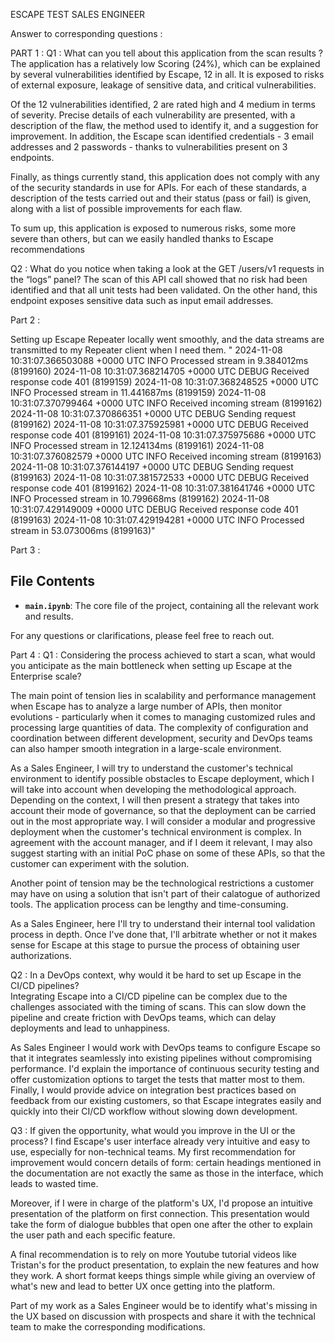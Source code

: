 ESCAPE TEST SALES ENGINEER

Answer to corresponding questions : 

PART 1 : 
  Q1 : What can you tell about this application from the scan results ?
The application has a relatively low Scoring (24%), which can be explained by several vulnerabilities identified by Escape, 12 in all. 
It is exposed to risks of external exposure, leakage of sensitive data, and critical vulnerabilities.

Of the 12 vulnerabilities identified, 2 are rated high and 4 medium in terms of severity. Precise details of each vulnerability are presented, with a description of the flaw, the method used to identify it, and a suggestion for improvement.
In addition, the Escape scan identified credentials - 3 email addresses and 2 passwords - thanks to vulnerabilities present on 3 endpoints.

Finally, as things currently stand, this application does not comply with any of the security standards in use for APIs. For each of these standards, a description of the tests carried out and their status (pass or fail) is given, along with a list of possible improvements for each flaw.

To sum up, this application is exposed to numerous risks, some more severe than others, but can we easily handled thanks to Escape recommendations

  Q2 : What do you notice when taking a look at the GET /users/v1 requests in the  “logs” panel? 
The scan of this API call showed that no risk had been identified and that all unit tests had been validated. On the other hand, this endpoint exposes sensitive data such as input email addresses.

Part 2 : 

Setting up Escape Repeater locally went smoothly, and the data streams are transmitted to my Repeater client when I need them. 
"
2024-11-08 10:31:07.366503088 +0000 UTC INFO Processed stream in 9.384012ms (8199160)
2024-11-08 10:31:07.368214705 +0000 UTC DEBUG Received response code 401 (8199159)
2024-11-08 10:31:07.368248525 +0000 UTC INFO Processed stream in 11.441687ms (8199159)
2024-11-08 10:31:07.370799464 +0000 UTC INFO Received incoming stream (8199162)
2024-11-08 10:31:07.370866351 +0000 UTC DEBUG Sending request (8199162)
2024-11-08 10:31:07.375925981 +0000 UTC DEBUG Received response code 401 (8199161)
2024-11-08 10:31:07.375975686 +0000 UTC INFO Processed stream in 12.124134ms (8199161)
2024-11-08 10:31:07.376082579 +0000 UTC INFO Received incoming stream (8199163)
2024-11-08 10:31:07.376144197 +0000 UTC DEBUG Sending request (8199163)
2024-11-08 10:31:07.381572533 +0000 UTC DEBUG Received response code 401 (8199162)
2024-11-08 10:31:07.381641746 +0000 UTC INFO Processed stream in 10.799668ms (8199162)
2024-11-08 10:31:07.429149009 +0000 UTC DEBUG Received response code 401 (8199163)
2024-11-08 10:31:07.429194281 +0000 UTC INFO Processed stream in 53.073006ms (8199163)"


Part 3 : 

## File Contents

- **`main.ipynb`**: The core file of the project, containing all the relevant work and results.

For any questions or clarifications, please feel free to reach out.

Part 4 : 
  Q1 : Considering the process achieved to start a scan, what would you anticipate as the main bottleneck when setting up Escape at the Enterprise scale?

The main point of tension lies in scalability and performance management when Escape has to analyze a large number of APIs, then monitor evolutions - particularly when it comes to managing customized rules and processing large quantities of data.
 The complexity of configuration and coordination between different development, security and DevOps teams can also hamper smooth integration in a large-scale environment.

As a Sales Engineer, I will try to understand the customer's technical environment to identify possible obstacles to Escape deployment, which I will take into account when developing the methodological approach.
Depending on the context, I will then present a strategy that takes into account their mode of governance, so that the deployment can be carried out in the most appropriate way. 
I will consider a modular and progressive deployment when the customer's technical environment is complex. 
In agreement with the account manager, and if I deem it relevant, I may also suggest starting with an initial PoC phase on some of these APIs, so that the customer can experiment with the solution.

Another point of tension may be the technological restrictions a customer may have on using a solution that isn't part of their calatogue of authorized tools. The application process can be lengthy and time-consuming.

As a Sales Engineer, here I'll try to understand their internal tool validation process in depth. Once I've done that, I'll arbitrate whether or not it makes sense for Escape at this stage to pursue the process of obtaining user authorizations. 
  
  Q2 : In a DevOps context, why would it be hard to set up Escape in the CI/CD pipelines?  
Integrating Escape into a CI/CD pipeline can be complex due to the challenges associated with the timing of scans. This can slow down the pipeline and create friction with DevOps teams, which can delay deployments and lead to unhappiness.

As Sales Engineer I would work with DevOps teams to configure Escape so that it integrates seamlessly into existing pipelines without compromising performance. I'd explain the importance of continuous security testing and offer customization options to target the tests that matter most to them. Finally, I would provide advice on integration best practices based on feedback from our existing customers, so that Escape integrates easily and quickly into their CI/CD workflow without slowing down development.
  
  Q3 : If given the opportunity, what would you improve in the UI or the process?
I find Escape's user interface already very intuitive and easy to use, especially for non-technical teams. 
My first recommendation for improvement would concern details of form: certain headings mentioned in the documentation are not exactly the same as those in the interface, which leads to wasted time.

Moreover, if I were in charge of the platform's UX, I'd propose an intuitive presentation of the platform on first connection. This presentation would take the form of dialogue bubbles that open one after the other to explain the user path and each specific feature.

A final recommendation is to rely on more Youtube tutorial videos like Tristan's for the product presentation, to explain the new features and how they work. A short format keeps things simple while giving an overview of what's new and lead to better UX once getting into the platform.

Part of my work as a Sales Engineer would be to identify what's missing in the UX based on discussion with prospects and share it with the technical team to make the corresponding modifications.
